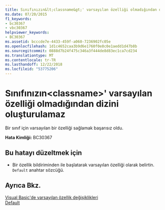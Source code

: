 ```yaml
---
title: Sınıfınızın&lt;classname&gt;' varsayılan özelliği olmadığından dizini oluşturulamaz
ms.date: 07/20/2015
f1_keywords:
- bc30367
- vbc30367
helpviewer_keywords:
- BC30367
ms.assetid: bcccde7e-4433-459f-a060-7236902fc05e
ms.openlocfilehash: 1d1c4652caa3b9d6e1760f0e8c0e1aedd1d47b8b
ms.sourcegitcommit: 0888d7b24f475c346a3f444de8d83ec1ca7cd234
ms.translationtype: MT
ms.contentlocale: tr-TR
ms.lasthandoff: 12/22/2018
ms.locfileid: "53775206"
---
```

# <a name="class-ltclassnamegt-cannot-be-indexed-because-it-has-no-default-property"></a>Sınıfınızın&lt;classname&gt;' varsayılan özelliği olmadığından dizini oluşturulamaz
Bir sınıf için varsayılan bir özelliği sağlamak başarısız oldu.  
  
 **Hata Kimliği:** BC30367  
  
## <a name="to-correct-this-error"></a>Bu hatayı düzeltmek için  
  
-   Bir özellik bildiriminden ile başlatarak varsayılan özelliği olarak belirtin. `Default` anahtar sözcüğü.  
  
## <a name="see-also"></a>Ayrıca Bkz.  
 [Visual Basic'de varsayılan özellik değişiklikleri](https://msdn.microsoft.com/library/9b8cfad7-40ac-4b83-affb-1ff781755a4c)  
 [Default](../../visual-basic/language-reference/modifiers/default.md)
